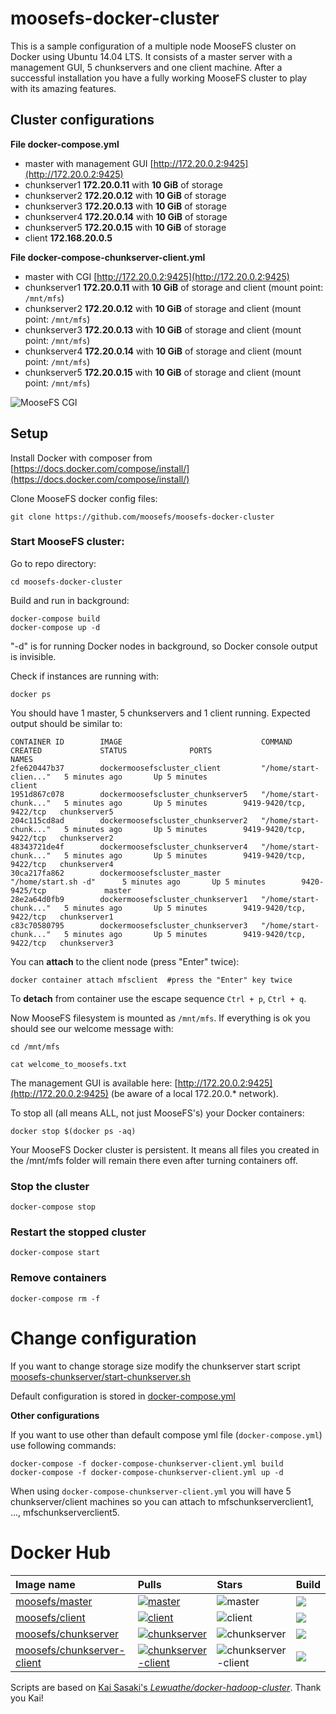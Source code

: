 # moosefs-docker-cluster

This is a sample configuration of a multiple node MooseFS cluster on Docker using Ubuntu 14.04 LTS. It consists of a master server with a management GUI, 5 chunkservers and one client machine. After a successful installation you have a fully working MooseFS cluster to play with its amazing features.

## Cluster configurations

**File docker-compose.yml**

- master with management GUI [http://172.20.0.2:9425](http://172.20.0.2:9425)
- chunkserver1 **172.20.0.11** with **10 GiB** of storage
- chunkserver2 **172.20.0.12** with **10 GiB** of storage
- chunkserver3 **172.20.0.13** with **10 GiB** of storage
- chunkserver4 **172.20.0.14** with **10 GiB** of storage
- chunkserver5 **172.20.0.15** with **10 GiB** of storage
- client **172.168.20.0.5**

**File docker-compose-chunkserver-client.yml**

- master with CGI [http://172.20.0.2:9425](http://172.20.0.2:9425)
- chunkserver1 **172.20.0.11** with **10 GiB** of storage and client (mount point: `/mnt/mfs`)
- chunkserver2 **172.20.0.12** with **10 GiB** of storage and client (mount point: `/mnt/mfs`)
- chunkserver3 **172.20.0.13** with **10 GiB** of storage and client (mount point: `/mnt/mfs`)
- chunkserver4 **172.20.0.14** with **10 GiB** of storage and client (mount point: `/mnt/mfs`)
- chunkserver5 **172.20.0.15** with **10 GiB** of storage and client (mount point: `/mnt/mfs`)

![MooseFS CGI](https://github.com/moosefs/moosefs-docker-cluster/blob/master/images/cgi.png)

## Setup

Install Docker with composer from [https://docs.docker.com/compose/install/](https://docs.docker.com/compose/install/)

Clone MooseFS docker config files:

```
git clone https://github.com/moosefs/moosefs-docker-cluster
```

### Start MooseFS cluster:

Go to repo directory:

```
cd moosefs-docker-cluster
```

Build and run in background:

```
docker-compose build
docker-compose up -d
```

"-d" is for running Docker nodes in background, so Docker console output is invisible.

Check if instances are running with:

```
docker ps
```
You should have 1 master, 5 chunkservers and 1 client running. Expected output should be similar to:
```
CONTAINER ID        IMAGE                               COMMAND                  CREATED             STATUS              PORTS                     NAMES
2fe620447b37        dockermoosefscluster_client         "/home/start-clien..."   5 minutes ago       Up 5 minutes                                  client
1951d867c078        dockermoosefscluster_chunkserver5   "/home/start-chunk..."   5 minutes ago       Up 5 minutes        9419-9420/tcp, 9422/tcp   chunkserver5
204c115cd8ad        dockermoosefscluster_chunkserver2   "/home/start-chunk..."   5 minutes ago       Up 5 minutes        9419-9420/tcp, 9422/tcp   chunkserver2
48343721de4f        dockermoosefscluster_chunkserver4   "/home/start-chunk..."   5 minutes ago       Up 5 minutes        9419-9420/tcp, 9422/tcp   chunkserver4
30ca217fa862        dockermoosefscluster_master         "/home/start.sh -d"      5 minutes ago       Up 5 minutes        9420-9425/tcp             master
28e2a64d0fb9        dockermoosefscluster_chunkserver1   "/home/start-chunk..."   5 minutes ago       Up 5 minutes        9419-9420/tcp, 9422/tcp   chunkserver1
c83c70580795        dockermoosefscluster_chunkserver3   "/home/start-chunk..."   5 minutes ago       Up 5 minutes        9419-9420/tcp, 9422/tcp   chunkserver3
```

You can **attach** to the client node (press "Enter" twice):

```
docker container attach mfsclient  #press the "Enter" key twice
```

To **detach** from container use the escape sequence `Ctrl + p`, `Ctrl + q`.

Now MooseFS filesystem is mounted as `/mnt/mfs`. If everything is ok you should see our welcome message with:
```
cd /mnt/mfs

cat welcome_to_moosefs.txt
```
The management GUI is available here: [http://172.20.0.2:9425](http://172.20.0.2:9425) (be aware of a local 172.20.0.* network).

To stop all (all means ALL, not just MooseFS's) your Docker containers:
```
docker stop $(docker ps -aq)
```

Your MooseFS Docker cluster is persistent. It means all files you created in the /mnt/mfs folder will remain there even after turning containers off.  

### Stop the cluster
`docker-compose stop`

### Restart the stopped cluster
`docker-compose start`

### Remove containers
`docker-compose rm -f`

# Change configuration

If you want to change storage size modify the chunkserver start script [moosefs-chunkserver/start-chunkserver.sh](https://github.com/moosefs/moosefs-docker-cluster/blob/master/moosefs-chunkserver/start-chunkserver.sh)

Default configuration is stored in [docker-compose.yml](https://github.com/moosefs/moosefs-docker-cluster/blob/master/docker-compose.yml)

**Other configurations**

If you want to use other than default compose yml file (`docker-compose.yml`) use following commands:

```
docker-compose -f docker-compose-chunkserver-client.yml build
docker-compose -f docker-compose-chunkserver-client.yml up -d
```

When using `docker-compose-chunkserver-client.yml` you will have 5 chunkserver/client machines so you can  attach to mfschunkserverclient1, ...,  mfschunkserverclient5.

# Docker Hub

| Image name | Pulls | Stars | Build |
|:-----|:-----|:-----|:-----|
| [moosefs/master](https://hub.docker.com/r/moosefs/master/) | [![master](https://img.shields.io/docker/pulls/moosefs/master.svg)](https://hub.docker.com/r/moosefs/master/) | ![master](https://img.shields.io/docker/stars/moosefs/master.svg) | ![](https://img.shields.io/docker/build/moosefs/master.svg) |
| [moosefs/client](https://hub.docker.com/r/moosefs/client/) | [![client](https://img.shields.io/docker/pulls/moosefs/client.svg)](https://hub.docker.com/r/moosefs/client/) | ![client](https://img.shields.io/docker/stars/moosefs/client.svg) | ![](https://img.shields.io/docker/build/moosefs/client.svg) |
| [moosefs/chunkserver](https://hub.docker.com/r/moosefs/chunkserver/)  | [![chunkserver](https://img.shields.io/docker/pulls/moosefs/chunkserver.svg)](https://hub.docker.com/r/moosefs/chunkserver/)    | ![chunkserver](https://img.shields.io/docker/stars/moosefs/chunkserver.svg)  | ![](https://img.shields.io/docker/build/moosefs/chunkserver.svg) |
| [moosefs/chunkserver-client](https://hub.docker.com/r/moosefs/chunkserver-client/)  | [![chunkserver-client](https://img.shields.io/docker/pulls/moosefs/chunkserver-client.svg)](https://hub.docker.com/r/moosefs/chunkserver-client/)    | ![chunkserver-client](https://img.shields.io/docker/stars/moosefs/chunkserver-client.svg)  | ![](https://img.shields.io/docker/build/moosefs/chunkserver-client.svg) |

Scripts are based on [Kai Sasaki's *Lewuathe/docker-hadoop-cluster*](https://github.com/Lewuathe/docker-hadoop-cluster). Thank you Kai!

